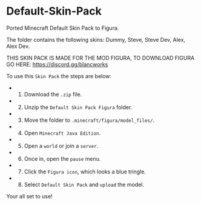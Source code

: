 # Default-Skin-Pack
Ported Minecraft Default Skin Pack to Figura.

The folder contains the following skins: Dummy, Steve, Steve Dev, Alex, Alex Dev.

THIS SKIN PACK IS MADE FOR THE MOD FIGURA, TO DOWNLOAD FIGURA GO HERE: https://discord.gg/blancworks

To use this `Skin Pack` the steps are below:

- 1. Download the `.zip` file.
- 2. Unzip the `Default Skin Pack Figura` folder.
- 3. Move the folder to `.minecraft/figura/model_files/`.
- 4. Open `Minecraft Java Edition`.
- 5. Open a `world` or join a `server`.
- 6. Once in, open the `pause` menu.
- 7. Click the `Figura icon`, which looks a blue tringle.
- 8. Select `Default Skin Pack` and `upload` the model.

Your all set to use!

